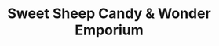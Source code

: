 ---
title: "Sweet Sheep Candy & Wonder Emporium"
url: /fredericksburg/sweet-sheep-candy-and-wonder-emporium/
shop: confectionery
---